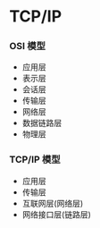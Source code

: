 # TCP/IP

### OSI 模型

- 应用层
- 表示层
- 会话层
- 传输层
- 网络层
- 数据链路层
- 物理层

### TCP/IP 模型

- 应用层
- 传输层
- 互联网层(网络层)
- 网络接口层(链路层)
